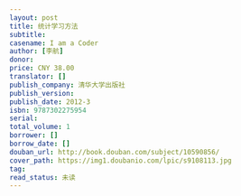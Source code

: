 ```yaml
---
layout: post
title: 统计学习方法
subtitle: 
casename: I am a Coder
author: [李航]
donor: 
price: CNY 38.00
translator: []
publish_company: 清华大学出版社
publish_version: 
publish_date: 2012-3
isbn: 9787302275954
serial: 
total_volume: 1
borrower: []
borrow_date: []
douban_url: http://book.douban.com/subject/10590856/
cover_path: https://img1.doubanio.com/lpic/s9108113.jpg
tag: 
read_status: 未读
---
```

